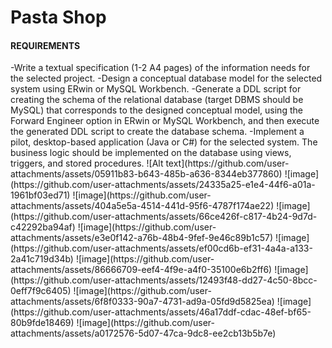 <h1>Pasta Shop</h1>
<h4>REQUIREMENTS</h4>    
-Write a textual specification (1-2 A4 pages) of the information needs for the selected project.    
-Design a conceptual database model for the selected system using ERwin or MySQL Workbench.    
-Generate a DDL script for creating the schema of the relational database (target DBMS should be MySQL) that corresponds to the designed conceptual model,
using the Forward Engineer option in ERwin or MySQL Workbench, and then execute the generated DDL script to create the database schema.    
-Implement a pilot, desktop-based application (Java or C#) for the selected system. The business logic should be implemented on the database using views, triggers, and stored procedures.
![Alt text](https://github.com/user-attachments/assets/05911b83-b643-485b-a636-8344eb377860)
![image](https://github.com/user-attachments/assets/24335a25-e1e4-44f6-a01a-1961bf03ed71)
![image](https://github.com/user-attachments/assets/404a5e5a-4514-441d-95f6-4787f174ae22)
![image](https://github.com/user-attachments/assets/66ce426f-c817-4b24-9d7d-c42292ba94af)
![image](https://github.com/user-attachments/assets/e3e0f142-a76b-48b4-9fef-9e46c89b1c57)
![image](https://github.com/user-attachments/assets/ef00cd6b-ef31-4a4a-a133-2a41c719d34b)
![image](https://github.com/user-attachments/assets/86666709-eef4-4f9e-a4f0-35100e6b2ff6)
![image](https://github.com/user-attachments/assets/12493f48-dd27-4c50-8bcc-0eff7f9c6405)
![image](https://github.com/user-attachments/assets/6f8f0333-90a7-4731-ad9a-05fd9d5825ea)
![image](https://github.com/user-attachments/assets/46a17ddf-cdac-48ef-bf65-80b9fde18469)
![image](https://github.com/user-attachments/assets/a0172576-5d07-47ca-9dc8-ee2cb13b5b7e)
